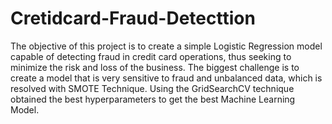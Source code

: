 # Cretidcard-Fraud-Detecttion

The objective of this project is to create a simple Logistic Regression model capable of detecting fraud 
in credit card operations, thus seeking to minimize the risk and loss of the business. The biggest 
challenge is to create a model that is very sensitive to fraud and unbalanced data, which is resolved with 
SMOTE Technique. Using the GridSearchCV technique obtained the best hyperparameters to get the best 
Machine Learning Model.
